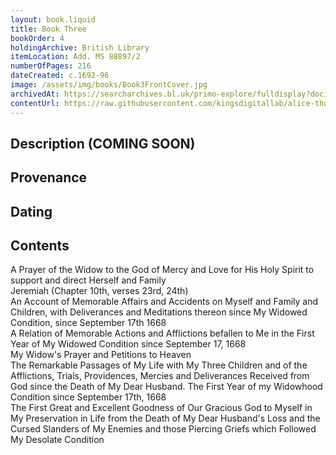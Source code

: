 ```yaml
---
layout: book.liquid
title: Book Three
bookOrder: 4
holdingArchive: British Library
itemLocation: Add. MS 88897/2
numberOfPages: 216
dateCreated: c.1692-96
image: /assets/img/books/Book3FrontCover.jpg
archivedAt: https://searcharchives.bl.uk/primo-explore/fulldisplay?docid=IAMS032-000000125&context=L&vid=IAMS_VU2&search_scope=LSCOP_BL&tab=local&lang=en_US
contentUrl: https://raw.githubusercontent.com/kingsdigitallab/alice-thornton/edition/texts/03_book_three/book_three.xml
---
```

## Description (COMING SOON)



## Provenance



## Dating



## Contents 

A Prayer of the Widow to the God of Mercy and Love for His Holy Spirit to support and direct Herself and Family <br/>
Jeremiah (Chapter 10th, verses 23rd, 24th) <br/>
An Account of Memorable Affairs and Accidents on Myself and Family and Children, with Deliverances and Meditations thereon since My Widowed Condition, since September 17th 1668 <br/>
A Relation of Memorable Actions and Afflictions befallen to Me in the First Year of My Widowed Condition since September 17, 1668 <br/>
My Widow's Prayer and Petitions to Heaven <br/>
The Remarkable Passages of My Life with My Three Children and of the Afflictions, Trials, Providences, Mercies and Deliverances Received from God since the Death of My Dear Husband. The First Year of my Widowhood Condition since September 17th, 1668 <br/>
The First Great and Excellent Goodness of Our Gracious God to Myself in My Preservation in Life from the Death of My Dear Husband's Loss and the Cursed Slanders of My Enemies and those Piercing Griefs which Followed My Desolate Condition <br/>




